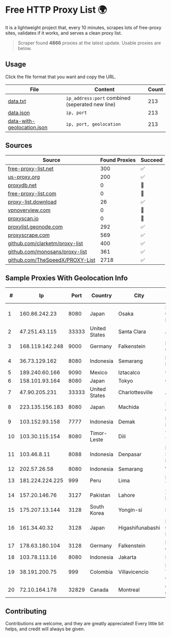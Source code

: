 
# Free HTTP Proxy List 🌍

It is a lightweight project that, every 10 minutes, scrapes lots of free-proxy sites, validates if it works, and serves a clean proxy list.


> Scraper found **4866** proxies at the latest update. Usable proxies are below.

## Usage

Click the file format that you want and copy the URL.


|File|Content|Count|
|----|-------|-----|
|[data.txt](https://raw.githubusercontent.com/themiralay/Proxy-List-World/master/data.txt)|`ip_address:port` combined (seperated new line)|213|
|[data.json](https://raw.githubusercontent.com/themiralay/Proxy-List-World/master/data.json)|`ip, port`|213|
|[data-with-geolocation.json](https://raw.githubusercontent.com/themiralay/Proxy-List-World/master/data-with-geolocation.json)|`ip, port, geolocation`|213|

## Sources

|Source|Found Proxies|Succeed|
|------|-------------|-------|
|[free-proxy-list.net](https://free-proxy-list.net)|300|✅|
|[us-proxy.org](https://www.us-proxy.org)|200|✅|
|[proxydb.net](http://proxydb.net)|0|🚫|
|[free-proxy-list.com](https://free-proxy-list.com/?page=&port=&type%5B%5D=http&type%5B%5D=https&up_time=0&search=Search)|0|🚫|
|[proxy-list.download](https://www.proxy-list.download/HTTP)|26|✅|
|[vpnoverview.com](https://vpnoverview.com/privacy/anonymous-browsing/free-proxy-servers)|0|🚫|
|[proxyscan.io](https://www.proxyscan.io)|0|🚫|
|[proxylist.geonode.com](https://proxylist.geonode.com/api/proxy-list?limit=300&page=1&sort_by=lastChecked&sort_type=desc&protocols=http,https)|292|✅|
|[proxyscrape.com](https://api.proxyscrape.com/v2/?request=displayproxies&protocol=http&timeout=10000&country=all&ssl=all&anonymity=all)|569|✅|
|[github.com/clarketm/proxy-list](https://raw.githubusercontent.com/clarketm/proxy-list/master/proxy-list-raw.txt)|400|✅|
|[github.com/monosans/proxy-list](https://raw.githubusercontent.com/monosans/proxy-list/main/proxies/http.txt)|361|✅|
|[github.com/TheSpeedX/PROXY-List](https://raw.githubusercontent.com/TheSpeedX/PROXY-List/master/http.txt)|2718|✅|


## Sample Proxies With Geolocation Info

|#|Ip|Port|Country|City|Internet Service Provider|
|-|--|----|-------|----|-------------------------|
|1|160.86.242.23|8080|Japan|Osaka|Sony Network Communications Inc|
|2|47.251.43.115|33333|United States|Santa Clara|Alibaba Cloud LLC|
|3|168.119.142.248|9000|Germany|Falkenstein|Hetzner Online GmbH|
|4|36.73.129.162|8080|Indonesia|Semarang|PT. TELKOM INDONESIA|
|5|189.240.60.166|9090|Mexico|Iztacalco|Uninet S.A. de C.V.|
|6|158.101.93.164|8080|Japan|Tokyo|Oracle Corporation|
|7|47.90.205.231|33333|United States|Charlottesville|Alibaba.com LLC|
|8|223.135.156.183|8080|Japan|Machida|So-net Corporation|
|9|103.152.93.158|7777|Indonesia|Demak|PT. JAYA LINTAS INDONESIA|
|10|103.30.115.154|8080|Timor-Leste|Dili|Telin Telkomcel TimorLeste|
|11|103.46.8.11|8088|Indonesia|Denpasar|PT JARINGANKU SARANA NUSANTARA|
|12|202.57.26.58|8080|Indonesia|Semarang|WANET|
|13|181.224.224.225|999|Peru|Lima|Inversiones Telcotel SAC|
|14|157.20.146.76|3127|Pakistan|Lahore|Z COM NETWORKS|
|15|175.207.13.144|3128|South Korea|Yongin-si|Korea Telecom|
|16|161.34.40.32|3128|Japan|Higashifunabashi|NTT PC Communications, Inc.|
|17|178.63.180.104|3128|Germany|Falkenstein|Hetzner Online GmbH|
|18|103.78.113.16|8080|Indonesia|Jakarta|MORATELINDO|
|19|38.191.200.75|999|Colombia|Villavicencio|Hola Telecomunicacines Colombia S.A.S|
|20|72.10.164.178|32829|Canada|Montreal|GloboTech Communications|



## Contributing

Contributions are welcome, and they are greatly appreciated! Every
little bit helps, and credit will always be given.

